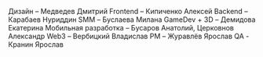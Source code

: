 
Дизайн – Медведев Дмитрий
Frontend – Кипиченко Алексей
Backend – Карабаев Нуриддин
SMM – Буслаева Милана
GameDev + 3D – Демидова Екатерина
Мобильная разработка – Бусаров Анатолий, Церковнов Александр
Web3 – Вербицкий Владислав
PM – Журавлёв Ярослав
QA - Кранин Ярослав